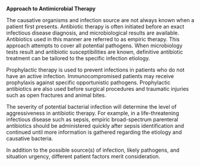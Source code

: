 **Approach to Antimicrobial Therapy**

The causative organisms and infection source are not always known when a patient first presents. Antibiotic therapy is often initiated before an exact infectious disease diagnosis, and microbiological results are available. Antibiotics used in this manner are referred to as empiric therapy. This approach attempts to cover all potential pathogens. When microbiology tests result and antibiotic susceptibilities are known, definitive antibiotic treatment can be tailored to the specific infection etiology.

Prophylactic therapy is used to prevent infections in patients who do not have an active infection. Immunocompromised patients may receive prophylaxis against specific opportunistic pathogens. Prophylactic antibiotics are also used before surgical procedures and traumatic injuries such as open fractures and animal bites.

The severity of potential bacterial infection will determine the level of aggressiveness in antibiotic therapy. For example, in a life-threatening infectious disease such as sepsis, empiric broad-spectrum parenteral antibiotics should be administered quickly after sepsis identification and continued until more information is gathered regarding the etiology and causative bacteria.

In addition to the possible source(s) of infection, likely pathogens, and situation urgency, different patient factors merit consideration.